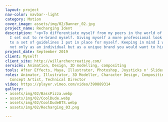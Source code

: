 ```yaml
---
layout: project
nav-color: navbar--light
category: Motion
cover_image: assets/img/02/Banner_02.jpg
project_name: Recharging Ident
description: "<p>To differentiate myself from my peers in the world of freelancing
  I set out to re-brand myself. Giving myself a more professional look by sticking
  to a set of guidelines I put in place for myself. Keeping in mind I want to be represented
  not only as an individual but as a unique brand you would want to hire.</p>"
project_date: September 2019
client: Myself!
client_site: http://willarchercreative.com/
services: Animation, Design, 3D modelling, compositing
tools: After Effects, Maya, Illustrator, Photoshop, Joysticks n' Sliders
roles: Animator, Illustrator, 3D Modeller, Character Design, Compositing, Texturing,
  Concept Artist, Technical Director
video: https://player.vimeo.com/video/390889314
gallery:
- assets/img/02/BassPizza.webp
- assets/img/02/CoolDude.webp
- assets/img/02/CoolDudeBTS.webp
- assets/img/02/Recharging_03.png

---
```

